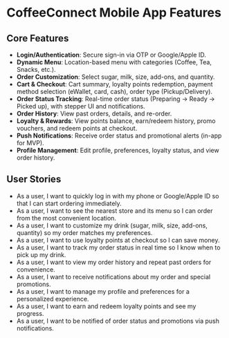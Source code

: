 # CoffeeConnect Mobile App Features

## Core Features
- **Login/Authentication**: Secure sign-in via OTP or Google/Apple ID.
- **Dynamic Menu**: Location-based menu with categories (Coffee, Tea, Snacks, etc.).
- **Order Customization**: Select sugar, milk, size, add-ons, and quantity.
- **Cart & Checkout**: Cart summary, loyalty points redemption, payment method selection (eWallet, card, cash), order type (Pickup/Delivery).
- **Order Status Tracking**: Real-time order status (Preparing → Ready → Picked up), with stepper UI and notifications.
- **Order History**: View past orders, details, and re-order.
- **Loyalty & Rewards**: View points balance, earn/redeem history, promo vouchers, and redeem points at checkout.
- **Push Notifications**: Receive order status and promotional alerts (in-app for MVP).
- **Profile Management**: Edit profile, preferences, loyalty status, and view order history.

## User Stories
- As a user, I want to quickly log in with my phone or Google/Apple ID so that I can start ordering immediately.
- As a user, I want to see the nearest store and its menu so I can order from the most convenient location.
- As a user, I want to customize my drink (sugar, milk, size, add-ons, quantity) so my order matches my preferences.
- As a user, I want to use loyalty points at checkout so I can save money.
- As a user, I want to track my order status in real time so I know when to pick up my drink.
- As a user, I want to view my order history and repeat past orders for convenience.
- As a user, I want to receive notifications about my order and special promotions.
- As a user, I want to manage my profile and preferences for a personalized experience.
- As a user, I want to earn and redeem loyalty points and see my progress.
- As a user, I want to be notified of order status and promotions via push notifications. 